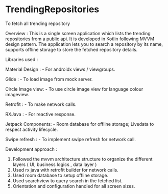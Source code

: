 # TrendingRepositories
To fetch all trending repository

Overview :
This is a single screen application which lists the trending repositories from a public api. It is developed in Kotlin following MVVM design pattern. The application lets you to search a repository by its name, supports offline storage to store the fetched repository details.



Libraries used : 

Material Design : - For androidx views / viewgroups.

Glide : - To load image from mock server.

 Circle Image view: - To use circle image view for language colour imageview.
 
 Retrofit : - To make network calls.
 
 RXJava : - For reactive response. 
 
 Jetpack Components: - Room database for offline storage; Livedata to respect activity lifecycle.
 
 Swipe refresh : - To implement swipe refresh for network call.
 
 
 
 
 Development approach :
 
 1) Followed the mvvm architecture structure to organize the different layers ( UI, business logics , data layer )
 2) Used rx java with retrofit builder for network calls.
 3) Used room database to setup offline storage.
 4) Used searchview to query search in the fetched list.
 5) Orientation and configuration handled for all screen sizes.

